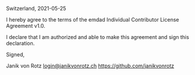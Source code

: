 Switzerland, 2021-05-25

I hereby agree to the terms of the emdad Individual Contributor License
Agreement v1.0.

I declare that I am authorized and able to make this agreement and sign this
declaration.

Signed,

Janik von Rotz login@janikvonrotz.ch https://github.com/janikvonrotz
